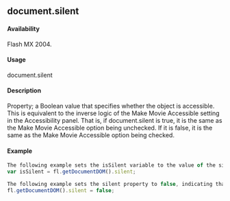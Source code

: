 ## document.silent

#### Availability

Flash MX 2004.

#### Usage

document.silent

#### Description

Property; a Boolean value that specifies whether the object is accessible. This is equivalent to the inverse logic of the Make Movie Accessible setting in the Accessibility panel. That is, if document.silent is true, it is the same as the Make Movie Accessible option being unchecked. If it is false, it is the same as the Make Movie Accessible option being checked.

#### Example

```javascript
The following example sets the isSilent variable to the value of the silent property:
var isSilent = fl.getDocumentDOM().silent;

The following example sets the silent property to false, indicating that the document is accessible:
fl.getDocumentDOM().silent = false;

```
